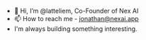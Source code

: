 - 👋 Hi, I’m @latteliem, Co-Founder of Nex AI
- 📫 How to reach me - jonathan@nexai.app
- I'm always building something interesting.

<!---
latteliem/latteliem is a ✨ special ✨ repository because its `README.md` (this file) appears on your GitHub profile.
You can click the Preview link to take a look at your changes.
--->
